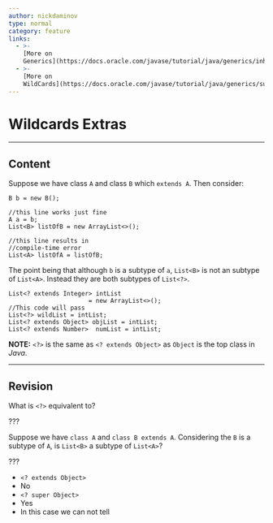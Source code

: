 ```yaml
---
author: nickdaminov
type: normal
category: feature
links:
  - >-
    [More on
    Generics](https://docs.oracle.com/javase/tutorial/java/generics/inheritance.html){website}
  - >-
    [More on
    WildCards](https://docs.oracle.com/javase/tutorial/java/generics/subtyping.html){website}
---
```


# Wildcards Extras


---

## Content

Suppose we have class `A` and class `B` which `extends A`. Then consider:

```plain-text
B b = new B();

//this line works just fine
A a = b;
List<B> listOfB = new ArrayList<>();

//this line results in
//compile-time error
List<A> listOfA = listOfB;
```

The point being that although `b` is a subtype of `a`, `List<B>` is not an subtype of `List<A>`. Instead they are both subtypes of `List<?>`.

```plain-text
List<? extends Integer> intList
                      = new ArrayList<>();
//This code will pass
List<?> wildList = intList;
List<? extends Object> objList = intList;
List<? extends Number>  numList = intList;
```

**NOTE:** `<?>` is the same as `<? extends Object>` as `Object` is the top class in *Java*.


---

## Revision

What is `<?>` equivalent to?

???

Suppose we have `class A` and `class B extends A`.
Considering the `B` is a subtype of `A`, is `List<B>` a subtype of `List<A>`?

???

- `<? extends Object>`
- No
- `<? super Object>`
- Yes
- In this case we can not tell
